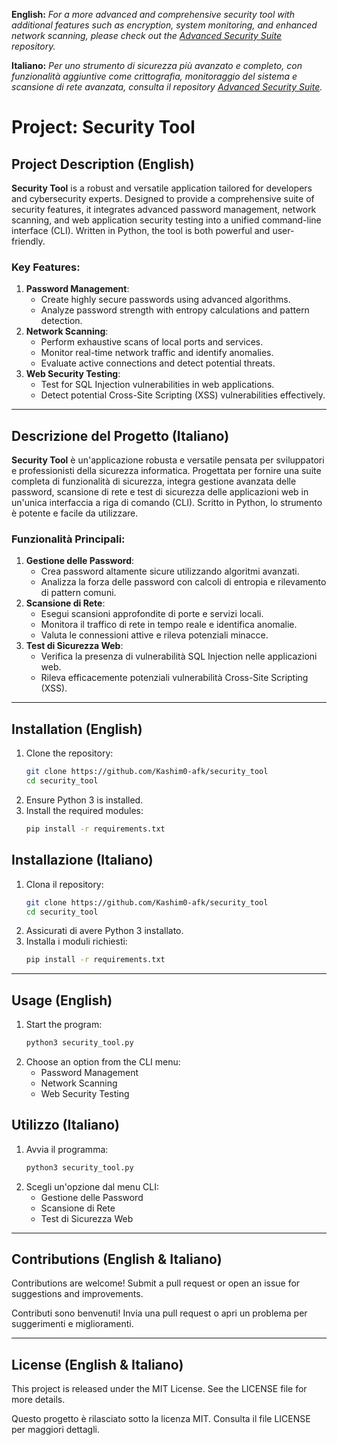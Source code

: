 **English:**
*For a more advanced and comprehensive security tool with additional features such as encryption, system monitoring, and enhanced network scanning, please check out the [Advanced Security Suite](https://github.com/Kashim0-afk/advanced_security_suite) repository.*

**Italiano:**
*Per uno strumento di sicurezza più avanzato e completo, con funzionalità aggiuntive come crittografia, monitoraggio del sistema e scansione di rete avanzata, consulta il repository [Advanced Security Suite](https://github.com/Kashim0-afk/advanced_security_suite).*





# Project: Security Tool

## Project Description (English)
**Security Tool** is a robust and versatile application tailored for developers and cybersecurity experts. Designed to provide a comprehensive suite of security features, it integrates advanced password management, network scanning, and web application security testing into a unified command-line interface (CLI). Written in Python, the tool is both powerful and user-friendly.

### Key Features:
1. **Password Management**:
   - Create highly secure passwords using advanced algorithms.
   - Analyze password strength with entropy calculations and pattern detection.
2. **Network Scanning**:
   - Perform exhaustive scans of local ports and services.
   - Monitor real-time network traffic and identify anomalies.
   - Evaluate active connections and detect potential threats.
3. **Web Security Testing**:
   - Test for SQL Injection vulnerabilities in web applications.
   - Detect potential Cross-Site Scripting (XSS) vulnerabilities effectively.

---

## Descrizione del Progetto (Italiano)
**Security Tool** è un'applicazione robusta e versatile pensata per sviluppatori e professionisti della sicurezza informatica. Progettata per fornire una suite completa di funzionalità di sicurezza, integra gestione avanzata delle password, scansione di rete e test di sicurezza delle applicazioni web in un'unica interfaccia a riga di comando (CLI). Scritto in Python, lo strumento è potente e facile da utilizzare.

### Funzionalità Principali:
1. **Gestione delle Password**:
   - Crea password altamente sicure utilizzando algoritmi avanzati.
   - Analizza la forza delle password con calcoli di entropia e rilevamento di pattern comuni.
2. **Scansione di Rete**:
   - Esegui scansioni approfondite di porte e servizi locali.
   - Monitora il traffico di rete in tempo reale e identifica anomalie.
   - Valuta le connessioni attive e rileva potenziali minacce.
3. **Test di Sicurezza Web**:
   - Verifica la presenza di vulnerabilità SQL Injection nelle applicazioni web.
   - Rileva efficacemente potenziali vulnerabilità Cross-Site Scripting (XSS).

---

## Installation (English)
1. Clone the repository:
   ```bash
   git clone https://github.com/Kashim0-afk/security_tool
   cd security_tool
   ```
2. Ensure Python 3 is installed.
3. Install the required modules:
   ```bash
   pip install -r requirements.txt
   ```

## Installazione (Italiano)
1. Clona il repository:
   ```bash
   git clone https://github.com/Kashim0-afk/security_tool
   cd security_tool
   ```
2. Assicurati di avere Python 3 installato.
3. Installa i moduli richiesti:
   ```bash
   pip install -r requirements.txt
   ```

---

## Usage (English)
1. Start the program:
   ```bash
   python3 security_tool.py
   ```
2. Choose an option from the CLI menu:
   - Password Management
   - Network Scanning
   - Web Security Testing

## Utilizzo (Italiano)
1. Avvia il programma:
   ```bash
   python3 security_tool.py
   ```
2. Scegli un'opzione dal menu CLI:
   - Gestione delle Password
   - Scansione di Rete
   - Test di Sicurezza Web

---

## Contributions (English & Italiano)
Contributions are welcome! Submit a pull request or open an issue for suggestions and improvements.

Contributi sono benvenuti! Invia una pull request o apri un problema per suggerimenti e miglioramenti.

---

## License (English & Italiano)
This project is released under the MIT License. See the LICENSE file for more details.

Questo progetto è rilasciato sotto la licenza MIT. Consulta il file LICENSE per maggiori dettagli.

